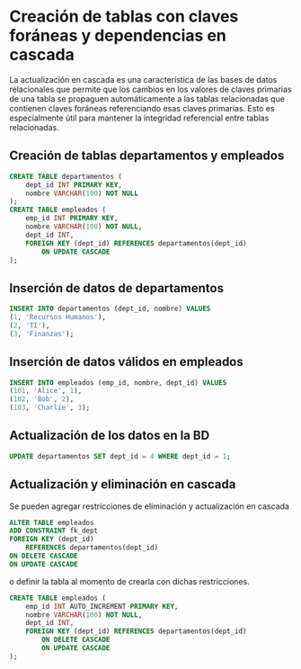 # Creación de tablas con claves foráneas y dependencias en cascada

La actualización en cascada es una característica de las bases de datos relacionales que permite que los cambios en los valores 
de claves primarias de una tabla se propaguen automáticamente a las tablas relacionadas que contienen claves foráneas referenciando 
esas claves primarias. Esto es especialmente útil para mantener la integridad referencial entre tablas relacionadas.


## Creación de tablas departamentos y empleados
```SQL
CREATE TABLE departamentos (
    dept_id INT PRIMARY KEY,
    nombre VARCHAR(100) NOT NULL
);
CREATE TABLE empleados (
    emp_id INT PRIMARY KEY,
    nombre VARCHAR(100) NOT NULL,
    dept_id INT,
    FOREIGN KEY (dept_id) REFERENCES departamentos(dept_id)
        ON UPDATE CASCADE
);
```

## Inserción de datos de departamentos

```SQL
INSERT INTO departamentos (dept_id, nombre) VALUES
(1, 'Recursos Humanos'),
(2, 'TI'),
(3, 'Finanzas');

```

## Inserción de datos válidos en empleados

```SQL
INSERT INTO empleados (emp_id, nombre, dept_id) VALUES 
(101, 'Alice', 1), 
(102, 'Bob', 2), 
(103, 'Charlie', 3);
```


## Actualización de los datos en la BD

```sql
UPDATE departamentos SET dept_id = 4 WHERE dept_id = 1;
```



## Actualización y eliminación en cascada
Se pueden agregar restricciones de eliminación y actualización en cascada 
```SQL
ALTER TABLE empleados
ADD CONSTRAINT fk_dept
FOREIGN KEY (dept_id) 
	REFERENCES departamentos(dept_id)
ON DELETE CASCADE
ON UPDATE CASCADE
```

o definir la tabla al momento de crearla con dichas restricciones.

```SQL
CREATE TABLE empleados (
    emp_id INT AUTO_INCREMENT PRIMARY KEY,
    nombre VARCHAR(100) NOT NULL,
    dept_id INT,
    FOREIGN KEY (dept_id) REFERENCES departamentos(dept_id)
        ON DELETE CASCADE
        ON UPDATE CASCADE
);
```

